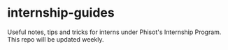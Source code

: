 # internship-guides
Useful notes, tips and tricks for interns under Phisot's Internship Program.
This repo will be updated weekly.
